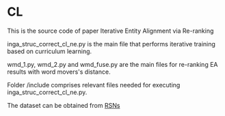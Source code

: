 # CL

This is the source code of paper Iterative Entity Alignment via Re-ranking

inga_struc_correct_cl_ne.py is the main file that performs iterative training based on curriculum learning.

wmd_1.py, wmd_2.py and wmd_fuse.py are the main files for re-ranking EA results with word movers's distance.

Folder /include comprises relevant files needed for executing inga_struc_correct_cl_ne.py.


The dataset can be obtained from [RSNs](https://github.com/nju-websoft/RSN)
